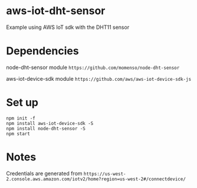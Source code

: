# aws-iot-dht-sensor
Example using AWS IoT sdk with the DHT11 sensor

# Dependencies
node-dht-sensor module
`https://github.com/momenso/node-dht-sensor`

aws-iot-device-sdk module
`https://github.com/aws/aws-iot-device-sdk-js`

# Set up

```
npm init -f
npm install aws-iot-device-sdk -S
npm install node-dht-sensor -S
npm start
```

# Notes
Credentials are generated from `https://us-west-2.console.aws.amazon.com/iotv2/home?region=us-west-2#/connectdevice/`